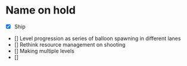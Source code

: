 # Name on hold

- [x] Ship
- [] Level progression as series of balloon spawning in different lanes
- [] Rethink resource management on shooting
- [] Making multiple levels
- []
